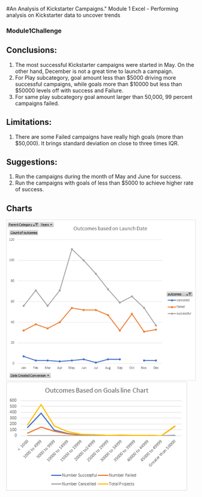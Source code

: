 #An Analysis of Kickstarter Campaigns."
Module 1 Excel - Performing analysis on Kickstarter data to uncover trends
### Module1Challenge
## Conclusions:
1. The most successful Kickstarter campaigns were started in May. On the other hand, December is not a great time to launch a campaign.
2. For Play subcategory, goal amount less than $5000 driving more successful campaigns, while goals more than $10000 but less than $50000 levels off with success and Failure.
3. For same play subcategory goal amount larger than 50,000, 99 percent campaigns failed.
## Limitations:
1. There are some Failed campaigns have really high goals (more than $50,000). It brings standard deviation on close to three times IQR.
## Suggestions:
1. Run the campaigns during the month of May and June for success.
2. Run the campaigns with goals of less than $5000 to achieve higher rate of success.
## Charts
![outcomesbasedonLaunchDate.png](outcomesbasedonLaunchDate.png)
![outcomebasedongoalslinechart.png](outcomebasedongoalslinechart.png)
